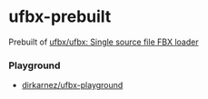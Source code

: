 ufbx-prebuilt
=============
Prebuilt of [ufbx/ufbx: Single source file FBX loader](https://github.com/ufbx/ufbx)

### Playground
- [dirkarnez/ufbx-playground](https://github.com/dirkarnez/ufbx-playground)

